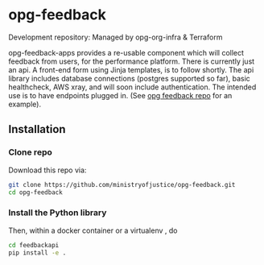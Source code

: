 # opg-feedback
Development repository: Managed by opg-org-infra &amp; Terraform

opg-feedback-apps provides a re-usable component which will collect feedback from users, for the performance platform.  There is currently just an api. A front-end form using Jinja templates, is to follow shortly. The api library includes database connections (postgres supported so far), basic healthcheck, AWS xray, and will soon include authentication. The intended use is to have endpoints plugged in. (See [opg feedback repo](https://github.com/ministryofjustice/opg-feedback) for an example).

## Installation

### Clone repo

Download this repo via:

```bash
git clone https://github.com/ministryofjustice/opg-feedback.git
cd opg-feedback
```

### Install the Python library

Then, within a docker container or a virtualenv , do
```bash
cd feedbackapi
pip install -e .
```
